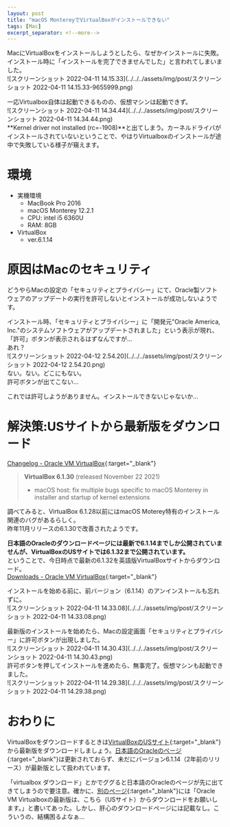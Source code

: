 ```yaml
---
layout: post
title: "macOS MontereyでVirtualBoxがインストールできない"
tags: [Mac]
excerpt_separator: <!--more-->
---
```


MacにVirtualBoxをインストールしようとしたら、なぜかインストールに失敗。インストール時に「インストールを完了できませんでした」と言われてしまいました。  
![スクリーンショット 2022-04-11 14.15.33](../../../assets/img/post/スクリーンショット 2022-04-11 14.15.33-9655999.png)  

一応Virtualbox自体は起動できるものの、仮想マシンは起動できず。  
![スクリーンショット 2022-04-11 14.34.44](../../../assets/img/post/スクリーンショット 2022-04-11 14.34.44.png)  
**Kernel driver not installed (rc=-1908)**と出てしまう。カーネルドライバがインストールされていないということで、やはりVirtualboxのインストールが途中で失敗している様子が窺えます。

<!--more-->  

# 環境

- 実機環境
  - MacBook Pro 2016
  - macOS Monterey 12.2.1
  - CPU: intel i5 6360U
  - RAM: 8GB
- VirtualBox
  - ver.6.1.14



# 原因はMacのセキュリティ

どうやらMacの設定の「セキュリティとプライバシー」にて、Oracle製ソフトウェアのアップデートの実行を許可しないとインストールが成功しないようです。  
  
インストール時、「セキュリティとプライバシー」に「開発元"Oracle America, Inc."のシステムソフトウェアがアップデートされました」という表示が現れ、「許可」ボタンが表示されるはずなんですが…  
あれ？  
![スクリーンショット 2022-04-12 2.54.20](../../../assets/img/post/スクリーンショット 2022-04-12 2.54.20.png)  
ない。ない。どこにもない。  
許可ボタンが出てこない…  

これでは許可しようがありません。インストールできないじゃないか…

# 解決策:USサイトから最新版をダウンロード

[Changelog - Oracle VM VirtualBox](https://www.virtualbox.org/wiki/Changelog){:target="_blank"}  

> **VirtualBox 6.1.30** (released November 22 2021)
>
> - macOS host: fix multiple bugs specific to macOS Monterey in installer and startup of kernel extensions

調べてみると、VirtualBox 6.1.28以前にはmacOS Moterey特有のインストール関連のバグがあるらしく。  
昨年11月リリースの6.1.30で改善されたようです。  

**日本語のOracleのダウンロードページには最新で6.1.14までしか公開されていませんが、VirtualBoxのUSサイトでは6.1.32まで公開されています。**  
ということで、今日時点で最新の6.1.32を英語版VirtualBoxサイトからダウンロード。  
[Downloads - Oracle VM VirtualBox](https://www.virtualbox.org/wiki/Downloads){:target="_blank"}  

インストールを始める前に、前バージョン（6.1.14）のアンインストールも忘れずに。  
![スクリーンショット 2022-04-11 14.33.08](../../../assets/img/post/スクリーンショット 2022-04-11 14.33.08.png)  

最新版のインストールを始めたら、Macの設定画面「セキュリティとプライバシー」に許可ボタンが出現しました。  
![スクリーンショット 2022-04-11 14.30.43](../../../assets/img/post/スクリーンショット 2022-04-11 14.30.43.png)  
許可ボタンを押してインストールを進めたら、無事完了。仮想マシンも起動できました。  
![スクリーンショット 2022-04-11 14.29.38](../../../assets/img/post/スクリーンショット 2022-04-11 14.29.38.png)

# おわりに

VirtualBoxをダウンロードするときは[VirtualBoxのUSサイト](https://www.virtualbox.org/wiki/Downloads){:target="_blank"}から最新版をダウンロードしましょう。[日本語のOracleのページ](https://www.oracle.com/jp/virtualization/technologies/vm/downloads/virtualbox-downloads.html){:target="_blank"}は更新されておらず、未だにバージョン6.1.14（2年前のリリース）が最新版として扱われています。  

「virtualbox ダウンロード」とかでググると日本語のOracleのページが先に出てきてしまうので要注意。確かに、[別のページ]("https://www.oracle.com/jp/virtualization/technologies/virtualbox/downloads.html"){:target="_blank"}には「Oracle VM Virtualboxの最新版は、こちら（USサイト）からダウンロードをお願いします。」と書いてあった。しかし、肝心のダウンロードページには記載なし。こういうの、結構困るよなぁ…

